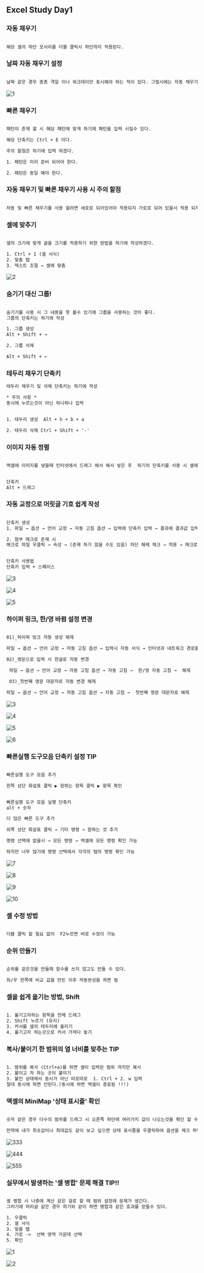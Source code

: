 ## Excel Study Day1 

### 자동 채우기

```txt

해당 셀의 하단 모서리를 더블 클릭시 하단까지 적용된다.  

```

### 날짜 자동 채우기 설정 

```txt

날짜 같은 경우 종종 격일 이나 워크데이만 표시해야 하는 적이 있다. 그럴시에는 자동 채우기 옵션 클릭 후 해당 사항을 선택 하면된다. 자세한건 하기의 이미지를 참고

```

 
![1](https://github.com/choiminjun94/Excel_study/assets/60457431/728955c1-21e4-46f9-9f33-d53b543593df)

### 빠른 채우기 

```txt 

패턴이 존재 할 시 해당 패턴에 맞게 하기에 패턴을 입력 시킬수 있다. 

해당 단축키는 Ctrl + E 이다.

주의 할점은 하기에 입력 하겠다. 

1. 패턴은 미리 준비 되어야 한다. 

2. 패턴은 동일 해야 한다. 

```

### 자동 채우기 및 빠른 채우기 사용 시 주의 할점  

```txt

자동 및 빠른 채우기를 사용 할려면 세로로 되어있어야 적용되지 가로로 되어 있을시 적용 되지 않는다. 

```
 
 ### 셀에 맞추기 

 ```txt

셀의 크기에 맞게 글을 크기를 적용하기 위한 방법을 하기에 작성하겠다. 

1. Ctrl + 1 (셀 서식)
2. 맞춤 탭 
3. 덱스트 조절 → 셀에 맞춤

 ```

![2](https://github.com/choiminjun94/Excel_study/assets/60457431/294813c6-73bf-444c-915f-438bcde7aa5a)

### 숨기기 대신 그룹! 

 ```txt

숨기기를 사용 시 그 내용을 못 볼수 있기에 그룹을 사용하는 것이 좋다.  
그룹의 단축키는 하기에 작성

1. 그룹 생성 
Alt + Shift + → 

2. 그룹 삭제 

Alt + Shift + ←

 ```

### 테두리 채우기 단축키  

 ```txt
테두리 채우기 및 삭제 단축키는 하기에 작성

* 주의 사항 * 
동시에 누르는것이 아닌 하나하나 입력  


1. 테두리 생성  Alt + h + b + a

2. 테두리 삭제 Ctrl + Shift + '-'

 ```

### 이미지 자동 정렬

```txt

엑셀에 이미지를 넣을때 인터넷에서 드래그 해서 해서 넣은 후  하기의 단축키를 사용 시 셀에 맞게 조정 된다. 


단축키 
Alt + 드래그

```

### 자동 교정으로 머릿글 기호 쉽게 작성 

```txt 

단축키 생성 
1. 파일 → 옵션 → 언어 교정 → 자동 고침 옵션 → 입력에 단축키 입력 → 결과에 결과값 입력 → 확인

2. 첨부 메크로 존재 시 
메크로 파일 우클릭 → 속성 → (존재 하기 않을 수도 있음) 차단 해제 체크 → 적용 → 메크로 파일 실행 → 콘텐츠 사용 클릭 → 교정 기호 등록 클릭


단축키 사용법 
단축키 입력 + 스페이스 

```

![3](https://github.com/choiminjun94/Excel_study/assets/60457431/0fcb3a36-334f-4e6b-a5f4-5d40e70ff01d)

![4](https://github.com/choiminjun94/Excel_study/assets/60457431/e5c9cf09-33cf-4810-936f-c148c1c4e3c2)

![5](https://github.com/choiminjun94/Excel_study/assets/60457431/d9525238-bcf0-4acd-b3b5-eafa89b2f6f4)


### 하이퍼 링크, 한/영 바뀜 설정 변경 

```txt 

01)_하이퍼 링크 자동 생성 해제 

파일 → 옵션 → 언어 교정 → 자동 고침 옵션 → 입력시 자동 서식 → 인터넷과 네트워크 경로를 하이퍼링크로 설정 해제 

02)_영문으로 입력 시 한글로 자동 변경

 파일 → 옵션 → 언어 교정 → 자동 고침 옵션 → 자동 고침 →  한/영 자동 고침 →  해제

 03)_첫번째 영문 대문자로 자동 변경 해제 

파일 → 옵션 → 언어 교정 → 자동 고침 옵션 → 자동 고침 →  첫번째 영문 대문자로 해제

```
![3](https://github.com/choiminjun94/Excel_study/assets/60457431/4f05bcbf-1fb9-4e78-852c-51cb5ccaed42)

![4](https://github.com/choiminjun94/Excel_study/assets/60457431/dc3f94b1-4d67-4805-a342-3365e6fa4720)

![5](https://github.com/choiminjun94/Excel_study/assets/60457431/f1c99432-d84d-4d73-b60f-3579c18f895c)

![6](https://github.com/choiminjun94/Excel_study/assets/60457431/108ba9b2-5c60-45c4-82af-f7714ba3b9fd)

### 빠른실행 도구모음 단축키 설정 TIP 

```txt 

빠른실행 도구 모음 추가 

왼쪽 상단 화살표 클릭 ▶ 원하는 항목 클릭 ▶ 항목 확인


빠른실행 도구 모음 실행 단축키 
alt + 숫자

더 많은 빠른 도구 추가 

외쪽 상단 화살표 클릭 → 기타 명령 → 원하는 것 추가 

명령 선택에 없을시 → 모든 명령 → 엑셀에 모든 명령 확인 가능

하지만 너무 많기에 명령 선택에서 각각의 탭의 명령 확인 가능

```

![7](https://github.com/choiminjun94/Excel_study/assets/60457431/f1fe6012-8f38-41ae-9b0e-ccb52d6a00bb)

![8](https://github.com/choiminjun94/Excel_study/assets/60457431/8e3fbc48-269f-48a5-a396-e14c86764c34)

![9](https://github.com/choiminjun94/Excel_study/assets/60457431/828c1e6e-67f4-45fd-851b-acd8767647d8)

![10](https://github.com/choiminjun94/Excel_study/assets/60457431/b7e48b22-1b37-4447-b5e7-cc07b1dcfca4)

### 셀 수정 방법 

```txt 

더블 클릭 할 필요 없이  F2누르면 바로 수정이 가능

```

### 순위 만들기 

```txt 

순위를 같은것을 만들때 함수를 쓰지 않고도 만들 수 있다. 

좌/우 한쪽에 비교 값을 만든 이후 자동완성을 하면 됨

```
### 셀을 쉽게 옮기는 방법, Shift

```txt 

1. 옮기고자하는 항목을 전체 드래그
2. Shift 누르기 (유지)
3. 커서를 셀의 테두리에 올리기
4. 옮기고자 하는곳으로 커서 가져다 놓기

```


### 복사/붙이기 한 범위의 열 너비를 맞추는 TIP

```txt 

1. 범위를 복사 (Ctrl+a)를 하면 셀이 입력된 범위 까지만 복사
2. 붙이고 자 하는 곳이 붙이기
3. 붙인 상태에서 동시가 아닌 따로따로  1. Ctrl + 2. w 입력
절대 동시에 하면 안된다.(동시에 하면 엑셀이 종료됨 !!!)

```

### 엑셀의 MiniMap '상태 표시줄' 확인 

```txt 

숫자 같은 경우 다수의 범위를 드래그 시 오른쪽 하단에 여러가지 값이 나오는것을 확인 할 수 있다. 예를 들면 1)평균,2) 합계 같은 것이 나온다. 

만약에 내가 최솟값이나 최대값도 같이 보고 싶으면 상태 표시줄을 우클릭하여 옵션을 체크 하면 된다.

```

![333](https://github.com/choiminjun94/Excel_study/assets/60457431/c4088f47-5735-476b-8112-a2c76f8d5f32)

![444](https://github.com/choiminjun94/Excel_study/assets/60457431/038d1f29-f31f-4942-8d46-37611e3cfb4a)

![555](https://github.com/choiminjun94/Excel_study/assets/60457431/1137a555-769b-461f-b1bd-6b8f9fa99b5c)


### 실무에서 발생하는 '셀 병합' 문제 해결 TIP!! 

```txt 

셀 병합 시 나중에 계산 같은 걸로 할 때 범위 설정에 문제가 생긴다.  
그러기에 머리글 같은 경우 하기와 같이 하면 병합과 같은 효과를 얻들수 있다. 

1. 우클릭
2. 셀 서식 
3. 맞춤 탭 
4. 가로 ->  선택 영역 가운데 선택
5. 확인

```

![1](https://github.com/choiminjun94/Excel_study/assets/60457431/35eb3602-6390-431e-80cf-54bcbbe145ca)

![2](https://github.com/choiminjun94/Excel_study/assets/60457431/e6e41df2-33c7-4005-b054-223b092ea056)


